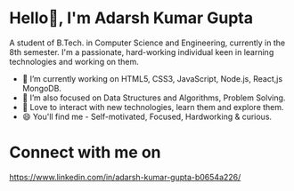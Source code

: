 # Hello👋, I'm Adarsh Kumar Gupta
A student of B.Tech. in Computer Science and Engineering, currently in the 8th semester. I'm a
passionate, hard-working individual keen
in learning technologies and working on
them.
- 🔭 I’m currently working on HTML5, CSS3, JavaScript, Node.js, React,js MongoDB.
- 🌱 I’m also focused on Data Structures and Algorithms, Problem Solving.
- 💞️ Love to interact with new technologies, learn them and explore them. 
- 😄 You'll find me - Self-motivated, Focused, Hardworking & curious.




# Connect with me on
https://www.linkedin.com/in/adarsh-kumar-gupta-b0654a226/
<!---
Adarsh-git02/Adarsh-git02 is a ✨ special ✨ repository because its `README.md` (this file) appears on your GitHub profile.
You can click the Preview link to take a look at your changes.
--->
